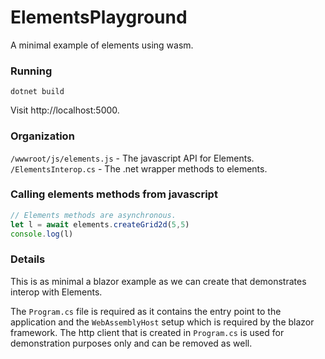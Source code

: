 # ElementsPlayground
A minimal example of elements using wasm.

### Running
`dotnet build`

Visit http://localhost:5000.

### Organization
`/wwwroot/js/elements.js` - The javascript API for Elements.
`/ElementsInterop.cs` - The .net wrapper methods to elements.

### Calling elements methods from javascript
```javascript
// Elements methods are asynchronous.
let l = await elements.createGrid2d(5,5)
console.log(l)
```

### Details
This is as minimal a blazor example as we can create that demonstrates interop with Elements.

The `Program.cs` file is required as it contains the entry point to the application and the `WebAssemblyHost` setup which is required by the blazor framework. The http client that is created in `Program.cs` is used for demonstration purposes only and can be removed as well.
